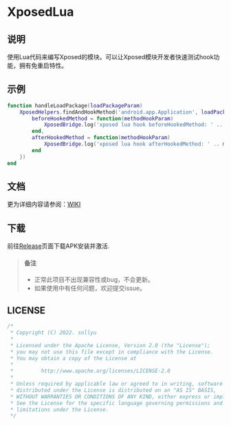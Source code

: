 # XposedLua

## 说明

使用Lua代码来编写Xposed的模块。可以让Xposed模块开发者快速测试hook功能，拥有免重启特性。

## 示例

```lua
function handleLoadPackage(loadPackageParam)
    XposedHelpers.findAndHookMethod('android.app.Application', loadPackageParam.classLoader, 'onCreate', {
        beforeHookedMethod = function(methodHookParam)
            XposedBridge.log('xposed lua hook beforeHookedMethod: ' .. methodHookParam.thisObject)
        end,
        afterHookedMethod = function(methodHookParam)
            XposedBridge.log('xposed lua hook afterHookedMethod: ' .. methodHookParam.thisObject)
        end
    })
end
```

## 文档

更为详细内容请参阅：[WIKI](https://github.com/uhsk/XposedLua/wiki)

## 下载

前往[Release](https://github.com/uhsk/XposedLua/releases)页面下载APK安装并激活.

> #### 备注
> - 正常此项目不出现兼容性或bug，不会更新。
> - 如果使用中有任何问题，欢迎提交issue。

## LICENSE

```c++
/*
 * Copyright (C) 2022. sollyu
 *
 * Licensed under the Apache License, Version 2.0 (the "License");
 * you may not use this file except in compliance with the License.
 * You may obtain a copy of the License at
 *
 *         http://www.apache.org/licenses/LICENSE-2.0
 *
 * Unless required by applicable law or agreed to in writing, software
 * distributed under the License is distributed on an "AS IS" BASIS,
 * WITHOUT WARRANTIES OR CONDITIONS OF ANY KIND, either express or implied.
 * See the License for the specific language governing permissions and
 * limitations under the License.
 */
```
